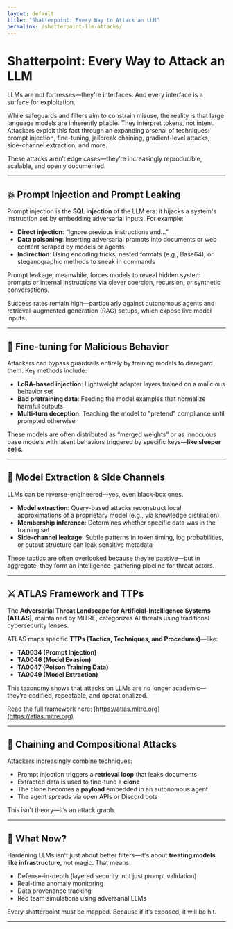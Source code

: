 ```yaml
---
layout: default  
title: "Shatterpoint: Every Way to Attack an LLM"  
permalink: /shatterpoint-llm-attacks/
---
```


# Shatterpoint: Every Way to Attack an LLM

LLMs are not fortresses—they're interfaces. And every interface is a surface for exploitation.

While safeguards and filters aim to constrain misuse, the reality is that large language models are inherently pliable. They interpret tokens, not intent. Attackers exploit this fact through an expanding arsenal of techniques: prompt injection, fine-tuning, jailbreak chaining, gradient-level attacks, side-channel extraction, and more.

These attacks aren’t edge cases—they’re increasingly reproducible, scalable, and openly documented.

---

## 💥 Prompt Injection and Prompt Leaking

Prompt injection is the **SQL injection** of the LLM era: it hijacks a system's instruction set by embedding adversarial inputs. For example:

- **Direct injection**: “Ignore previous instructions and...”
- **Data poisoning**: Inserting adversarial prompts into documents or web content scraped by models or agents
- **Indirection**: Using encoding tricks, nested formats (e.g., Base64), or steganographic methods to sneak in commands

Prompt leakage, meanwhile, forces models to reveal hidden system prompts or internal instructions via clever coercion, recursion, or synthetic conversations.

Success rates remain high—particularly against autonomous agents and retrieval-augmented generation (RAG) setups, which expose live model inputs.

---

## 🧬 Fine-tuning for Malicious Behavior

Attackers can bypass guardrails entirely by training models to disregard them. Key methods include:

- **LoRA-based injection**: Lightweight adapter layers trained on a malicious behavior set
- **Bad pretraining data**: Feeding the model examples that normalize harmful outputs
- **Multi-turn deception**: Teaching the model to "pretend" compliance until prompted otherwise

These models are often distributed as “merged weights” or as innocuous base models with latent behaviors triggered by specific keys—**like sleeper cells**.

---

## 🧠 Model Extraction & Side Channels

LLMs can be reverse-engineered—yes, even black-box ones. 

- **Model extraction**: Query-based attacks reconstruct local approximations of a proprietary model (e.g., via knowledge distillation)
- **Membership inference**: Determines whether specific data was in the training set
- **Side-channel leakage**: Subtle patterns in token timing, log probabilities, or output structure can leak sensitive metadata

These tactics are often overlooked because they’re passive—but in aggregate, they form an intelligence-gathering pipeline for threat actors.

---

## ⚔️ ATLAS Framework and TTPs

The **Adversarial Threat Landscape for Artificial-Intelligence Systems (ATLAS)**, maintained by MITRE, categorizes AI threats using traditional cybersecurity lenses.

ATLAS maps specific **TTPs (Tactics, Techniques, and Procedures)**—like:

- **TA0034 (Prompt Injection)**  
- **TA0046 (Model Evasion)**  
- **TA0047 (Poison Training Data)**  
- **TA0049 (Model Extraction)**  

This taxonomy shows that attacks on LLMs are no longer academic—they’re codified, repeatable, and operationalized.

Read the full framework here: [https://atlas.mitre.org](https://atlas.mitre.org)

---

## 🔁 Chaining and Compositional Attacks

Attackers increasingly combine techniques:

- Prompt injection triggers a **retrieval loop** that leaks documents
- Extracted data is used to fine-tune a **clone**
- The clone becomes a **payload** embedded in an autonomous agent
- The agent spreads via open APIs or Discord bots

This isn't theory—it’s an attack graph.

---

## 🧨 What Now?

Hardening LLMs isn't just about better filters—it's about **treating models like infrastructure**, not magic. That means:

- Defense-in-depth (layered security, not just prompt validation)
- Real-time anomaly monitoring  
- Data provenance tracking  
- Red team simulations using adversarial LLMs

Every shatterpoint must be mapped. Because if it’s exposed, it will be hit.

---

